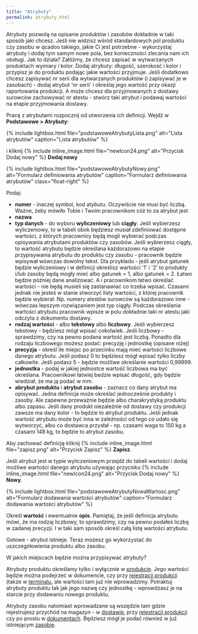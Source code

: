 ```yaml
---
title: "Atrybuty"
permalink: atrybuty.html 
---
```


Atrybuty pozwolą na opisanie produktów i zasobów dokładnie w taki sposób jaki chcesz. Jeśli nie widzisz wśród standardowych pól produktu czy zasobu w qcadoo takiego, jakie Ci jest potrzebne - wykorzystaj atrybuty i dodaj tym samym nowe pola, bez konieczności zlecania nam ich obsługi. Jak to działa? Załóżmy, że chcesz zapisać w wytwarzanych produktach wymiary i kolor. Dodaj atrybuty: długość, szerokość i kolor i przypisz je do produktu podając jakie wartości przyjmuje. Jeśli dodatkowo chcesz zapisywać nr serii dla wytwarzanych produktów (i zapisywać je w zasobach) - dodaj atrybut 'nr serii' i określaj jego wartość przy okazji raportowania produkcji. A może chcesz dla przyjmowanych z dostawy surowców zachowywać nr atestu - stwórz taki atrybut i podawaj wartości na etapie przyjmowania dostawy. 

Pracę z atrybutami rozpocznij od utworzenia ich definicji. Wejdź w **Podstawowe > Atrybuty**:

{% include lightbox.html file="podstawoweAtrybutyLista.png" alt="Lista atrybutów" caption="Lista atrybutów" %}

i kliknij {% include inline_image.html file="newIcon24.png" alt="Przycisk Dodaj nowy" %} **Dodaj nowy**

{% include lightbox.html file="podstawoweAtrybutyNowy.png" alt="Formularz definiowania atrybutów" caption="Formularz definiowania atrybutów" class="float-right" %}

Podaj:
- **numer** - inaczej symbol, kod atybutu. Oczywiście nie musi być liczbą. Ważne, żeby mówiło Tobie i Twoim pracownikom cóż to za atrybut jest
- **nazwa** 
- **typ danych** - do wyboru **wyliczeniowy** lub **ciągły**. Jeśli wybierzesz wyliczeniowy, to w tabeli obok będziesz musiał zdefiniować dostępne wartości, z których pracownicy będą mogli wybierać podczas opisywania atrybutami produktów czy zasobów. Jeśli wybierzesz ciągły, to wartość atrybutu będzie określana każdorazowo na etapie przypisywania atrybutu do produktu czy zasobu - pracownik będzie wpisywał wówczas dowolny tekst. Dla przykładu - jeśli atrybut gatunek będzie wyliczeniowy i w definicji określisz wartości '1' i '2' to produkty i/lub zasoby będą mogły mieć albo gatunek = 1, albo gatunek = 2. Łatwo będzie później dane analizować. A i pracownikom łatwo określać wartości - nie będą musieli się zastanawiać co trzeba wpisać. Czasami jednak nie jesteś w stanie stworzyć listy wartości, z której pracownik będzie wybierał. Np. numery atestów surowców są każdorazowo inne - wówczas lepszym rozwiązaniem jest typ ciągły. Podczas określania wartości atrybutu pracownik wpisze w polu dokładnie taki nr atestu jaki odczyta z dokumentu dostawy.
- **rodzaj wartości** - albo **tekstowy** albo **liczbowy**. Jeśli wybierzesz tekstowy - będziesz mógł wpisać cokolwiek. Jeśli liczbowy - sprawdzimy, czy na pewno podana wartość jest liczbą. Ponadto dla rodzaju liczbowego możesz podać: precyzję i jednostkę (opisane niżej)
- **precyzja** - określ ile miejsc po przecinku mają mieć wartości liczbowe danego atrybutu. Jeśli podasz 0 to będziesz mógł wpisać tylko liczby całkowite. Jeśli podasz 5 - będzie możliwe określanie wartości 0,99999.
- **jednostka** - podaj w jakiej jednostce wartość liczbowa ma być określana. Pracownikowi łatwiej bedzie wpisać długość, gdy będzie wiedział, że ma ją podać w mm.
- **abrybut produktu** i **atrybut zasobu** - zaznacz co dany atrybut ma opisywać. Jedna definicja może określać jednocześnie produkty i zasoby. Ale zapewne przeważnie będzie albo charakrystyką produktu albo zapasu. Jeśli dany produkt niezależnie od dostawy czy produkcji zawsze ma dany kolor - to będzie to atrybut produktu. Jeśli jednak wartość atrybutu może być inna w zależności od tego co udało się wytworzyć, albo co dostawca przysłał - np. czasami waga to 150 kg a czasami 148 kg, to będzie to atrybut zasobu.

Aby zachować definicję kliknij {% include inline_image.html file="zapisz.png" alt="Przycisk Zapisz" %} **Zapisz**.

Jeśli atrybut jest w typie wyliczeniowym przejdź do tabeli wartości i dodaj możliwe wartości danego atrybutu używając przycisku {% include inline_image.html file="newIcon24.png" alt="Przycisk Dodaj nowy" %} **Nowy**.

{% include lightbox.html file="podstawoweAtrybutyNowaWartosc.png" alt="Formularz dodawania wartości atrybutów" caption="Formularz dodawania wartości atrybutów" %}

Określ **wartość** i ewentualnie **opis**. Pamiętaj, że jeśli definicja atrybutu mówi, że ma rodzaj liczbowy, to sprawdzimy, czy na pewno podałeś liczbę w zadanej precyzji.
I w taki sam sposób określ całą listę wartości atrybutu.

Gotowe - atrybut istnieje. Teraz możesz go wykorzystać do uszczegółowienia produktu albo zasobu.

W jakich miejscach będzie można przypisywać atrybuty? 

Atrybuty produktu określamy tylko i wyłącznie w [produkcie](/produkty). Jego wartości będzie można podejrzeć w dokumencie, czy przy [rejestracji produkcji](/rejestracja-produkcji#atrybuty-produktu) (także w [terminalu](/terminal#atrybuty-produktu-wejściowego), ale wartości tam już nie wprowadzimy. Potraktuj atrybuty produktu tak jak jego nazwę czy jednostkę - wprowdzasz je na starcie przy dodawaniu nowego produktu.

Atrybuty zasobu natomiast wprowadzane są wszędzie tam gdzie rejestrujesz przychód na magazyn - w [dostawie](/dostawy), przy [rejestracji produkcji](/rejestracja-produkcji) czy po prostu w [dokumentach](/dokumenty). Będziesz mógł je podać również w już istniejącym [zasobie](/korekty).

